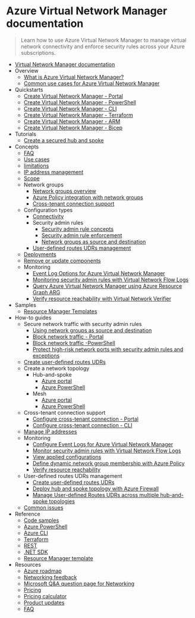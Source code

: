 # Azure Virtual Network Manager documentation
> Learn how to use Azure Virtual Network Manager to manage virtual network connectivity and enforce security rules across your Azure subscriptions.
  - [Virtual Network Manager documentation](https://learn.microsoft.com/en-us/azure/virtual-network-manager/)
  - Overview
    - [What is Azure Virtual Network Manager?](https://learn.microsoft.com/en-us/azure/virtual-network-manager/overview)
    - [Common use cases for Azure Virtual Network Manager](https://learn.microsoft.com/en-us/azure/virtual-network-manager/concept-use-cases)
  - Quickstarts
    - [Create Virtual Network Manager - Portal](https://learn.microsoft.com/en-us/azure/virtual-network-manager/create-virtual-network-manager-portal)
    - [Create Virtual Network Manager - PowerShell](https://learn.microsoft.com/en-us/azure/virtual-network-manager/create-virtual-network-manager-powershell)
    - [Create Virtual Network Manager - CLI](https://learn.microsoft.com/en-us/azure/virtual-network-manager/create-virtual-network-manager-cli)
    - [Create Virtual Network Manager - Terraform](https://learn.microsoft.com/en-us/azure/virtual-network-manager/create-virtual-network-manager-terraform)
    - [Create Virtual Network Manager - ARM](https://learn.microsoft.com/en-us/azure/virtual-network-manager/create-virtual-network-manager-template)
    - [Create Virtual Network Manager - Bicep](https://learn.microsoft.com/en-us/azure/virtual-network-manager/create-virtual-network-manager-bicep)
  - Tutorials
    - [Create a secured hub and spoke](https://learn.microsoft.com/en-us/azure/virtual-network-manager/tutorial-create-secured-hub-and-spoke)
  - Concepts
    - [FAQ](https://learn.microsoft.com/en-us/azure/virtual-network-manager/faq)
    - [Use cases](https://learn.microsoft.com/en-us/azure/virtual-network-manager/concept-use-cases)
    - [limitations](https://learn.microsoft.com/en-us/azure/virtual-network-manager/concept-limitations)
    - [IP address management](https://learn.microsoft.com/en-us/azure/virtual-network-manager/concept-ip-address-management)
    - [Scope](https://learn.microsoft.com/en-us/azure/virtual-network-manager/concept-network-manager-scope)
    - Network groups
      - [Network groups overview](https://learn.microsoft.com/en-us/azure/virtual-network-manager/concept-network-groups)
      - [Azure Policy integration with network groups](https://learn.microsoft.com/en-us/azure/virtual-network-manager/concept-azure-policy-integration)
      - [Cross-tenant connection support](https://learn.microsoft.com/en-us/azure/virtual-network-manager/concept-cross-tenant)
    - Configuration types
      - [Connectivity](https://learn.microsoft.com/en-us/azure/virtual-network-manager/concept-connectivity-configuration)
      - Security admin rules
        - [Security admin rule concepts](https://learn.microsoft.com/en-us/azure/virtual-network-manager/concept-security-admins)
        - [Security admin rule enforcement](https://learn.microsoft.com/en-us/azure/virtual-network-manager/concept-enforcement)
        - [Network groups as source and destination](https://learn.microsoft.com/en-us/azure/virtual-network-manager/concept-security-admin-rules-network-group)
      - [User-defined routes UDRs management](https://learn.microsoft.com/en-us/azure/virtual-network-manager/concept-user-defined-route)
    - [Deployments](https://learn.microsoft.com/en-us/azure/virtual-network-manager/concept-deployments)
    - [Remove or update components](https://learn.microsoft.com/en-us/azure/virtual-network-manager/concept-remove-components-checklist)
    - Monitoring
      - [Event Log Options for Azure Virtual Network Manager](https://learn.microsoft.com/en-us/azure/virtual-network-manager/concept-event-logs)
      - [Monitoring security admin rules with Virtual Network Flow Logs](https://learn.microsoft.com/en-us/azure/virtual-network-manager/concept-virtual-network-flow-logs)
      - [Query Azure Virtual Network Manager using Azure Resource Graph ARG](https://learn.microsoft.com/en-us/azure/virtual-network-manager/query-azure-resource-graph)
      - [Verify resource reachability with Virtual Network Verifier](https://learn.microsoft.com/en-us/azure/virtual-network-manager/concept-virtual-network-verifier)
  - Samples
    - [Resource Manager Templates](https://learn.microsoft.com/en-us/azure/virtual-network-manager/resource-manager-template-samples)
  - How-to guides
    - Secure network traffic with security admin rules
      - [Using network groups as source and destination](https://learn.microsoft.com/en-us/azure/virtual-network-manager/how-to-create-security-admin-rule-network-group)
      - [Block network traffic - Portal](https://learn.microsoft.com/en-us/azure/virtual-network-manager/how-to-block-network-traffic-portal)
      - [Block network traffic -PowerShell](https://learn.microsoft.com/en-us/azure/virtual-network-manager/how-to-block-network-traffic-powershell)
      - [Protect high-risk network ports with security admin rules and exceptions](https://learn.microsoft.com/en-us/azure/virtual-network-manager/how-to-block-high-risk-ports)
    - [Create user-defined routes UDRs](https://learn.microsoft.com/en-us/azure/virtual-network-manager/how-to-create-user-defined-route)
    - Create a network topology
      - Hub-and-spoke
        - [Azure portal](https://learn.microsoft.com/en-us/azure/virtual-network-manager/how-to-create-hub-and-spoke)
        - [Azure PowerShell](https://learn.microsoft.com/en-us/azure/virtual-network-manager/how-to-create-hub-and-spoke-powershell)
      - Mesh
        - [Azure portal](https://learn.microsoft.com/en-us/azure/virtual-network-manager/how-to-create-mesh-network)
        - [Azure PowerShell](https://learn.microsoft.com/en-us/azure/virtual-network-manager/how-to-create-mesh-network-powershell)
    - Cross-tenant connection support
      - [Configure cross-tenant connection - Portal](https://learn.microsoft.com/en-us/azure/virtual-network-manager/how-to-configure-cross-tenant-portal)
      - [Configure cross-tenant connection - CLI](https://learn.microsoft.com/en-us/azure/virtual-network-manager/how-to-configure-cross-tenant-cli)
    - [Manage IP addresses](https://learn.microsoft.com/en-us/azure/virtual-network-manager/how-to-manage-ip-addresses-network-manager)
    - Monitoring
      - [Configure Event Logs for Azure Virtual Network Manager](https://learn.microsoft.com/en-us/azure/virtual-network-manager/how-to-configure-event-logs)
      - [Monitor security admin rules with Virtual Network Flow Logs](https://learn.microsoft.com/en-us/azure/virtual-network-manager/concept-virtual-network-flow-logs)
      - [View applied configurations](https://learn.microsoft.com/en-us/azure/virtual-network-manager/how-to-view-applied-configurations)
      - [Define dynamic network group membership with Azure Policy](https://learn.microsoft.com/en-us/azure/virtual-network-manager/how-to-define-network-group-membership-azure-policy)
      - [Verify resource reachability](https://learn.microsoft.com/en-us/azure/virtual-network-manager/how-to-verify-reachability-with-virtual-network-verifier)
    - User-defined routes UDRs management
      - [Create user-defined routes UDRs](https://learn.microsoft.com/en-us/azure/virtual-network-manager/how-to-create-user-defined-route)
      - [Deploy hub and spoke topology with Azure Firewall](https://learn.microsoft.com/en-us/azure/virtual-network-manager/how-to-deploy-hub-spoke-topology-with-azure-firewall)
      - [Manage User-defined Routes UDRs across multiple hub-and-spoke topologies](https://learn.microsoft.com/en-us/azure/virtual-network-manager/how-to-manage-user-defined-routes-multiple-hub-spoke-topologies)
    - [Common issues](https://learn.microsoft.com/en-us/azure/virtual-network-manager/common-issues)
  - Reference
    - [Code samples](https://azure.microsoft.com/resources/samples/?service=virtual-network-manager)
    - [Azure PowerShell](https://learn.microsoft.com/powershell/module/az.network)
    - [Azure CLI](https://learn.microsoft.com/cli/azure/network/manager)
    - [Terraform](https://registry.terraform.io/providers/hashicorp/azurerm/latest/docs/resources/network_manager)
    - [REST](https://learn.microsoft.com/rest/api/networkmanager/)
    - [.NET SDK](https://learn.microsoft.com/dotnet/api/microsoft.azure.management.network)
    - [Resource Manager template](https://learn.microsoft.com/azure/templates/microsoft.network/networkmanagers)
  - Resources
    - [Azure roadmap](https://azure.microsoft.com/roadmap/?category=networking)
    - [Networking feedback](https://feedback.azure.com/d365community/forum/8ae9bf04-8326-ec11-b6e6-000d3a4f0789)
    - [Microsoft Q&A question page for Networking](https://learn.microsoft.com/answers/topics/azure-virtual-network.html)
    - [Pricing](https://azure.microsoft.com/pricing/details/virtual-network-manager/)
    - [Pricing calculator](https://azure.microsoft.com/pricing/calculator/)
    - [Product updates](https://azure.microsoft.com/updates/?filters=%5B"virtual+network+manager"%5D)
    - [FAQ](https://learn.microsoft.com/en-us/azure/virtual-network-manager/faq)
